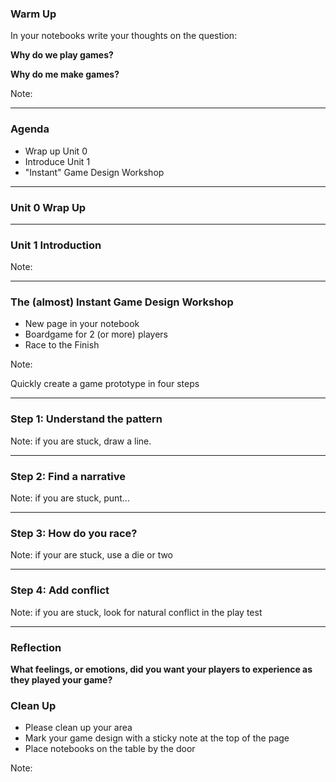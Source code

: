 ### Warm Up

In your notebooks write your thoughts on the question:

**Why do we play games?**

**Why do me make games?**

Note:

---

### Agenda

* Wrap up Unit 0
* Introduce Unit 1
* "Instant" Game Design Workshop

---

### Unit 0 Wrap Up

---

### Unit 1 Introduction

Note:

---

### The (almost) Instant Game Design Workshop

* New page in your notebook
* Boardgame for 2 (or more) players
* Race to the Finish

Note:

Quickly create a game prototype in four steps

---

### Step 1: Understand the pattern

Note: if you are stuck, draw a line.

---

### Step 2: Find a narrative

Note: if you are stuck, punt...

---

### Step 3: How do you race?

Note: if your are stuck, use a die or two

---

### Step 4: Add conflict

Note: if you are stuck, look for natural conflict in the play test

---

### Reflection

**What feelings, or emotions, did you want your players to experience as they played your game?**

### Clean Up

* Please clean up your area
* Mark your game design with a sticky note at the top of the page
* Place notebooks on the table by the door

Note:


